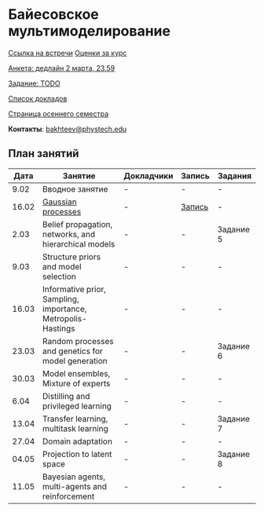 # Байесовское мультимоделирование
[Ссылка на встречи](m1p.org/go_zoom2)
[Оценки за курс](eval.md)

[Анкета: дедлайн 2 марта, 23.59](https://forms.gle/6VjqmPiasqnqFVqRA)

[Задание: TODO](TODO)

[Список докладов](talks.md)

[Страница осеннего семестра](main_fall_21.md)

**Контакты**: bakhteev@phystech.edu

## План занятий
|Дата|Занятие|Докладчики|Запись| Задания |
| --- | --- | --- | --- | --- |
| 9.02 | Вводное занятие | -  | - | - |
| 16.02 | [Gaussian processes](slides/slides_12_gp.pdf) | - | [Запись](https://youtu.be/mxJQ6CwPECo) | - | 
| 2.03 | Belief propagation, networks, and hierarchical models  | -  | - | Задание 5 |
| 9.03 | Structure priors and model selection | -  | - | - |
| 16.03 | Informative prior, Sampling, importance, Metropolis-Hastings | -  | - | - |
| 23.03 | Random processes and genetics for model generation | -  | - | Задание 6 |
| 30.03| Model ensembles, Mixture of experts | -  | - | - |
| 6.04 | Distilling and privileged learning  | -  | - | - |
| 13.04 | Transfer learning, multitask learning | -  | - | Задание 7 |
| 27.04| Domain adaptation | -  | - | - |
| 04.05 | Projection to latent space | -  | - | Задание 8 |
| 11.05 | Bayesian agents, multi-agents and reinforcement | -  | - | - |


